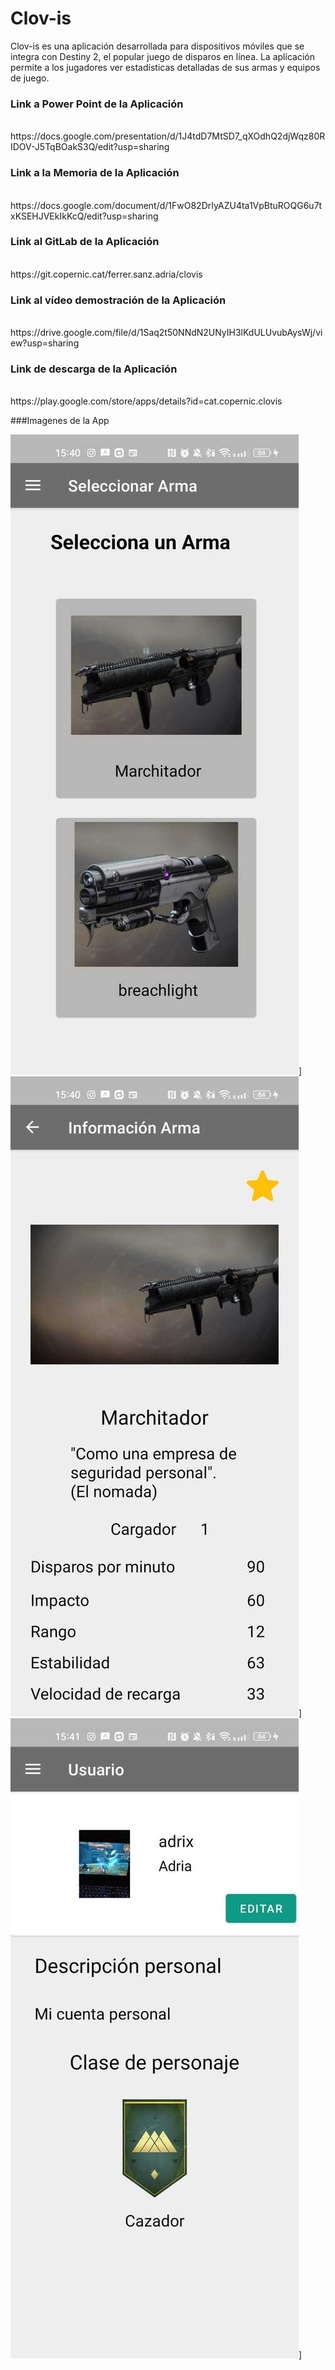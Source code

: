 # Clov-is
Clov-is es una aplicación desarrollada para dispositivos móviles que se integra con Destiny 2, el popular juego de disparos en línea. La aplicación permite a los jugadores ver estadísticas detalladas de sus armas y equipos de juego.
### Link a Power Point de la Aplicación
</br>
https://docs.google.com/presentation/d/1J4tdD7MtSD7_qXOdhQ2djWqz80RIDOV-J5TqBOakS3Q/edit?usp=sharing

### Link a la Memoria de la Aplicación
</br>
https://docs.google.com/document/d/1FwO82DrIyAZU4ta1VpBtuROQG6u7txKSEHJVEkIkKcQ/edit?usp=sharing

### Link al GitLab de la Aplicación
</br>
https://git.copernic.cat/ferrer.sanz.adria/clovis

### Link al vídeo demostración de la Aplicación
</br>
https://drive.google.com/file/d/1Saq2t50NNdN2UNyIH3lKdULUvubAysWj/view?usp=sharing

### Link de descarga de la Aplicación
</br>
https://play.google.com/store/apps/details?id=cat.copernic.clovis

###Imagenes de la App

![image](https://github.com/Adrixcven/Adrixcven/blob/main/Imagenes/Clov-is/clov-is_principal%20(1).jpeg)]
![image](https://github.com/Adrixcven/Adrixcven/blob/main/Imagenes/Clov-is/info_arma%20(1).jpeg)]
![image](https://github.com/Adrixcven/Adrixcven/blob/main/Imagenes/Clov-is/usuario%20(1).jpeg)]
